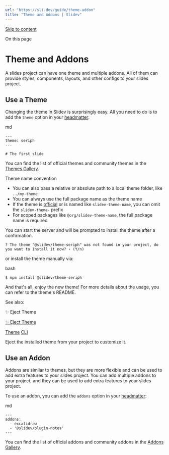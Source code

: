 ```yaml
---
url: "https://sli.dev/guide/theme-addon"
title: "Theme and Addons | Slidev"
---
```


[Skip to content](https://sli.dev/guide/theme-addon#VPContent)

On this page

# Theme and Addons [​](https://sli.dev/guide/theme-addon\#theme-and-addons)

A slides project can have one theme and multiple addons. All of them can provide styles, components, layouts, and other configs to your slides project.

## Use a Theme [​](https://sli.dev/guide/theme-addon\#use-theme)

Changing the theme in Slidev is surprisingly easy. All you need to do is to add the `theme` option in your [headmatter](https://sli.dev/custom/index#headmatter):

md

```
---
theme: seriph
---

# The first slide
```

You can find the list of official themes and community themes in the [Themes Gallery](https://sli.dev/resources/theme-gallery).

Theme name convention

- You can also pass a relative or absolute path to a local theme folder, like `../my-theme`
- You can always use the full package name as the theme name
- If the theme is [official](https://sli.dev/resources/theme-gallery#official-themes) or is named like `slidev-theme-name`, you can omit the `slidev-theme-` prefix
- For scoped packages like `@org/slidev-theme-name`, the full package name is required

You can start the server and will be prompted to install the theme after a confirmation.

```
? The theme "@slidev/theme-seriph" was not found in your project, do you want to install it now? › (Y/n)

```

or install the theme manually via:

bash

```
$ npm install @slidev/theme-seriph
```

And that's all, enjoy the new theme! For more details about the usage, you can refer to the theme's README.

See also:

✨ Eject Theme

[✨ Eject Theme](https://sli.dev/features/eject-theme)

[Theme](https://sli.dev/features/#tags=theme) [CLI](https://sli.dev/features/#tags=cli)

Eject the installed theme from your project to customize it.

## Use an Addon [​](https://sli.dev/guide/theme-addon\#use-addon)

Addons are similar to themes, but they are more flexible and can be used to add extra features to your slides project. You can add multiple addons to your project, and they can be used to add extra features to your slides project.

To use an addon, you can add the `addons` option in your [headmatter](https://sli.dev/custom/index#headmatter):

md

```
---
addons:
  - excalidraw
  - '@slidev/plugin-notes'
---
```

You can find the list of official addons and community addons in the [Addons Gallery](https://sli.dev/resources/addon-gallery).